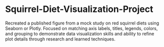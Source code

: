 # Squirrel-Diet-Visualization-Project
Recreated a published figure from a mock study on red squirrel diets using Seaborn or Plotly. Focused on matching axis labels, titles, legends, colors, and grouping to demonstrate data visualization skills and ability to refine plot details through research and learned techniques.
